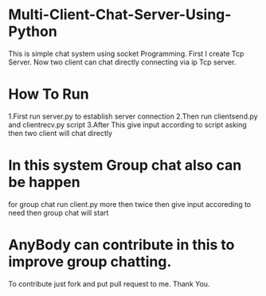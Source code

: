 # Multi-Client-Chat-Server-Using-Python
This is simple chat system using socket Programming.
First I create Tcp Server.
Now two client can chat directly connecting via ip Tcp server.
# How To Run
1.First run server.py to establish server connection
2.Then run clientsend.py and clientrecv.py script
3.After This give input according to script asking then two client will chat directly
# In this system Group chat also can be happen
for group chat run client.py more then twice then give input accoreding to need then group chat will start
# AnyBody can contribute in this to improve group chatting.
To contribute just fork and put pull request to me.
Thank You.
